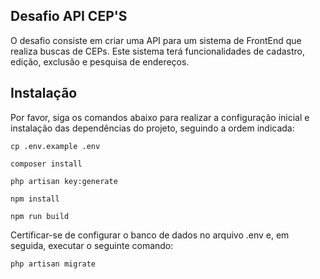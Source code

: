 ## Desafio API CEP'S

O desafio consiste em criar uma API para um sistema de FrontEnd que realiza buscas de CEPs. Este sistema terá funcionalidades de cadastro, edição, exclusão e pesquisa de endereços.

## Instalação

Por favor, siga os comandos abaixo para realizar a configuração inicial e instalação das dependências do projeto, seguindo a ordem indicada:

```
cp .env.example .env
```
```
composer install
```
```
php artisan key:generate
```
```
npm install
```
```
npm run build
```
Certificar-se de configurar o banco de dados no arquivo .env e, em seguida, executar o seguinte comando:
```
php artisan migrate
```


